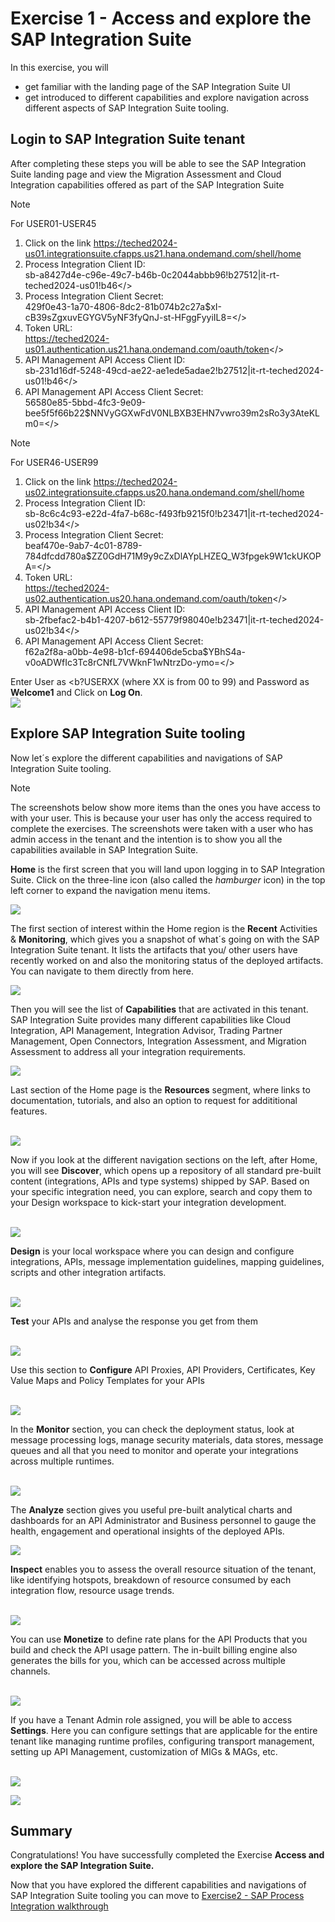 # Exercise 1 - Access and explore the SAP Integration Suite

In this exercise, you will

- get familiar with the landing page of the SAP Integration Suite UI 
- get introduced to different capabilities and explore navigation across different aspects of SAP Integration Suite tooling.

## Login to SAP Integration Suite tenant

After completing these steps you will be able to see the SAP Integration Suite landing page and view the Migration Assessment and Cloud Integration capabilities offered as part of the SAP Integration Suite

> [!NOTE]
> For USER01-USER45
> 1. Click on the link https://teched2024-us01.integrationsuite.cfapps.us21.hana.ondemand.com/shell/home
> 2. Process Integration Client ID: <br>sb-a8427d4e-c96e-49c7-b46b-0c2044abbb96!b27512|it-rt-teched2024-us01!b46</>
> 3. Process Integration Client Secret: <br>429f0e43-1a70-4806-8dc2-81b074b2c27a$xI-cB39sZgxuvEGYGV5yNF3fyQnJ-st-HFggFyyiIL8=</>
> 4. Token URL: <br>https://teched2024-us01.authentication.us21.hana.ondemand.com/oauth/token</>
> 5. API Management API Access Client ID: <br>sb-231d16df-5248-49cd-ae22-ae1ede5adae2!b27512|it-rt-teched2024-us01!b46</>
> 6. API Management API Access Client Secret: <br>56580e85-5bbd-4fc3-9e09-bee5f5f66b22$NNVyGGXwFdV0NLBXB3EHN7vwro39m2sRo3y3AteKLm0=</>

> [!NOTE]
> For USER46-USER99
> 1. Click on the link https://teched2024-us02.integrationsuite.cfapps.us20.hana.ondemand.com/shell/home
> 2. Process Integration Client ID: <br>sb-8c6c4c93-e22d-4fa7-b68c-f493fb9215f0!b23471|it-rt-teched2024-us02!b34</>
> 3. Process Integration Client Secret: <br>beaf470e-9ab7-4c01-8789-784dfcdd780a$ZZ0GdH71M9y9cZxDlAYpLHZEQ_W3fpgek9W1ckUKOPA=</>
> 4. Token URL: <br>https://teched2024-us02.authentication.us20.hana.ondemand.com/oauth/token</>
> 5. API Management API Access Client ID: <br>sb-2fbefac2-b4b1-4207-b612-55779f98040e!b23471|it-rt-teched2024-us02!b34</>
> 6. API Management API Access Client Secret: <br>f62a2f8a-a0bb-4e98-b1cf-694406de5cba$YBhS4a-v0oADWfIc3Tc8rCNfL7VWknF1wNtrzDo-ymo=</>

Enter User as <b?USERXX</b> (where XX is from 00 to 99) and Password as <b>Welcome1</b> and Click on <b>Log On</b>.
   <br>![](/exercises/ex1/images/Login.png)

## Explore SAP Integration Suite tooling

 Now let´s explore the different capabilities and navigations of SAP Integration Suite tooling. <br>

> [!NOTE]
> The screenshots below show more items than the ones you have access to with your user. This is because your user has only the access required to complete the exercises. The screenshots were taken with a user who has admin access in the tenant and the intention is to show you all the capabilities available in SAP Integration Suite.

**Home** is the first screen that you will land upon logging in to SAP Integration Suite. Click on the three-line icon (also called the _hamburger_ icon) in the top left corner to expand the navigation menu items. <br>

![](/exercises/ex1/images/ex1_1.png)

The first section of interest within the Home region is the **Recent** Activities & **Monitoring**, which gives you a snapshot of what´s going on with the SAP Integration Suite tenant. It lists the artifacts that you/ other users have recently worked on and also the monitoring status of the deployed artifacts. You can navigate to them directly from here. <br>

![](/exercises/ex1/images/ex1_2.png)

Then you will see the list of **Capabilities** that are activated in this tenant. SAP Integration Suite provides many different capabilities like Cloud Integration, API Management, Integration Advisor, Trading Partner Management, Open Connectors, Integration Assessment, and Migration Assessment to address all your integration requirements. <br>

![](/exercises/ex1/images/ex1_3.png)


Last section of the Home page is the **Resources** segment, where links to documentation, tutorials, and also an option to request for addititional features. <br><br>

![](/exercises/ex1/images/ex1_4.png)


Now if you look at the different navigation sections on the left, after Home, you will see **Discover**, which opens up a repository of all standard pre-built content (integrations, APIs and type systems) shipped by SAP. Based on your specific integration need, you can explore, search and copy them to your Design workspace to kick-start your integration development. <br><br>

![](/exercises/ex1/images/ex1_5.png)


**Design** is your local workspace where you can design and configure integrations, APIs, message implementation guidelines, mapping guidelines, scripts and other integration artifacts. <br><br>

![](/exercises/ex1/images/ex1_6.png)


**Test** your APIs and analyse the response you get from them <br><br>

![](/exercises/ex1/images/ex1_7.png)



Use this section to **Configure** API Proxies, API Providers, Certificates,  Key Value Maps and Policy Templates for your APIs <br><br>

![](/exercises/ex1/images/ex1_8.png)



In the **Monitor** section, you can check the deployment status, look at message processing logs, manage security materials, data stores, message queues and all that you need to monitor and operate your integrations across multiple runtimes. <br><br>

![](/exercises/ex1/images/ex1_9.png)


The **Analyze** section gives you useful pre-built analytical charts and dashboards for an API Administrator and Business personnel to gauge the health, engagement and operational insights of the deployed APIs.

![](/exercises/ex1/images/ex1_10.png)

**Inspect** enables you to assess the overall resource situation of the tenant, like identifying hotspots, breakdown of resource consumed by each integration flow, resource usage trends. <br><br>

![](/exercises/ex1/images/ex1_11.png)


You can use **Monetize** to define rate plans for the API Products that you build and check the API usage pattern. The in-built billing engine also generates the bills for you, which can be accessed across multiple channels. <br><br>

![](/exercises/ex1/images/ex1_12.png)



If you have a Tenant Admin role assigned, you will be able to access **Settings**. Here you can configure settings that are applicable for the entire tenant like managing runtime profiles, configuring transport management, setting up API Management, customization of MIGs & MAGs, etc. <br><br>

![](/exercises/ex1/images/ex1_13.png)

![](/exercises/ex1/images/ex1_14.png)

## Summary

Congratulations! You have successfully completed the Exercise **Access and explore the SAP Integration Suite.**

Now that you have explored the different capabilities and navigations of SAP Integration Suite tooling you can move to [Exercise2 - SAP Process Integration walkthrough](../ex2/README.md)


